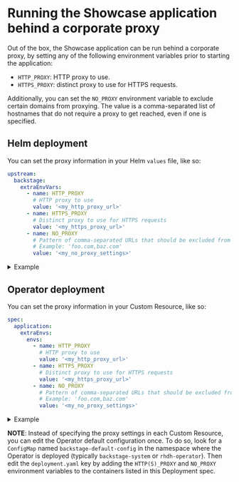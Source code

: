 # Running the Showcase application behind a corporate proxy

Out of the box, the Showcase application can be run behind a corporate proxy, by setting any of the following environment variables prior to starting the application:

- `HTTP_PROXY`: HTTP proxy to use.
- `HTTPS_PROXY`: distinct proxy to use for HTTPS requests.

Additionally, you can set the `NO_PROXY` environment variable to exclude certain domains from proxying. The value is a comma-separated list of hostnames that do not require a proxy to get reached, even if one is specified.

## Helm deployment

You can set the proxy information in your Helm `values` file, like so:

```yaml
upstream:
  backstage:
    extraEnvVars:
      - name: HTTP_PROXY
        # HTTP proxy to use
        value: '<my_http_proxy_url>'
      - name: HTTPS_PROXY
        # Distinct proxy to use for HTTPS requests
        value: '<my_https_proxy_url>'
      - name: NO_PROXY
        # Pattern of comma-separated URLs that should be excluded from proxying.
        # Example: 'foo.com,baz.com'
        value: '<my_no_proxy_settings>'
```

<details>
<summary>Example</summary>

```yaml
# --- Truncated ---
upstream:
  backstage:
    extraEnvVars:
      - name: HTTP_PROXY
        value: 'http://10.10.10.105:3128'
      - name: HTTPS_PROXY
        value: 'http://10.10.10.106:3128'
      - name: NO_PROXY
        value: 'localhost,example.org'
```

</details>

## Operator deployment

You can set the proxy information in your Custom Resource, like so:

```yaml
spec:
  application:
    extraEnvs:
      envs:
        - name: HTTP_PROXY
          # HTTP proxy to use
          value: '<my_http_proxy_url>'
        - name: HTTPS_PROXY
          # Distinct proxy to use for HTTPS requests
          value: '<my_https_proxy_url>'
        - name: NO_PROXY
          # Pattern of comma-separated URLs that should be excluded from proxying.
          # Example: 'foo.com,baz.com'
          value: '<my_no_proxy_settings>'
```

<details>
<summary>Example</summary>

```yaml
spec:
  # --- Truncated ---
  application:
    extraEnvs:
      envs:
        - name: HTTP_PROXY
          value: 'http://10.10.10.105:3128'
        - name: HTTPS_PROXY
          value: 'http://10.10.10.106:3128'
        - name: NO_PROXY
          value: 'localhost,example.org'
```

</details>

**NOTE**: Instead of specifying the proxy settings in each Custom Resource, you can edit the Operator default configuration once. To do so, look for a `ConfigMap` named `backstage-default-config` in the namespace where the Operator is deployed (typically `backstage-system` or `rhdh-operator`). Then edit the `deployment.yaml` key by adding the `HTTP(S)_PROXY` and `NO_PROXY` environment variables to the containers listed in this Deployment spec.
